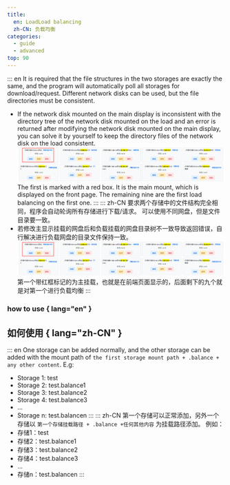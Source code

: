 ```yaml
---
title:
  en: LoadLoad balancing
  zh-CN: 负载均衡
categories:
  - guide
  - advanced
top: 90
---
```


::: en
It is required that the file structures in the two storages are exactly the same, and the program will automatically poll all storages for download/request.
Different network disks can be used, but the file directories must be consistent.

- If the network disk mounted on the main display is inconsistent with the directory tree of the network disk mounted on the load and an error is returned after modifying the network disk mounted on the main display, you can solve it by yourself to keep the directory files of the network disk on the load consistent.
  ![](/img/advanced/balance.png)
  The first is marked with a red box. It is the main mount, which is displayed on the front page. The remaining nine are the first load balancing on the first one.
  :::
  ::: zh-CN
  要求两个存储中的文件结构完全相同，程序会自动轮询所有存储进行下载/请求。
  可以使用不同网盘，但是文件目录要一致。
- 若修改主显示挂载的网盘后和负载挂载的网盘目录树不一致导致返回错误，自行解决进行负载网盘的目录文件保持一致。
  ![](/img/advanced/balance.png)
  第一个带红框标记的为主挂载，也就是在前端页面显示的，后面剩下的九个就是对第一个进行负载均衡
  :::

### **how to use​** { lang="en" }

## **如何使用​** { lang="zh-CN" }

::: en
One storage can be added normally, and the other storage can be added with the mount path of `the first storage mount path + .balance + any other content`.
E.g:

- Storage 1: test
- Storage 2: test.balance1
- Storage 3: test.balance2
- Storage 4: test.balance3
- ...
- Storage n: test.balancen
  :::
  ::: zh-CN
  第一个存储可以正常添加，另外一个存储以 `第一个存储挂载路径 + .balance +任何其他内容` 为挂载路径添加。
  例如：
- 存储1：test
- 存储2：test.balance1
- 存储3：test.balance2
- 存储4：test.balance3
- ...
- 存储n：test.balancen
  :::
